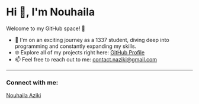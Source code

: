 # Hi 👋, I'm Nouhaila

Welcome to my GitHub space! 🌟

- 🌱 I'm on an exciting journey as a 1337 student, diving deep into programming and constantly expanding my skills.
- 🌐 Explore all of my projects right here: [GitHub Profile](https://github.com/nouhailaaziki)
- 📫 Feel free to reach out to me: contact.naziki@gmail.com

---

### Connect with me:
<div class="badge-base LI-profile-badge" data-locale="en_US" data-size="medium" data-theme="light" data-type="VERTICAL" data-vanity="nouhaila-aziki-055358327" data-version="v1"><a class="badge-base__link LI-simple-link" href="https://ma.linkedin.com/in/nouhaila-aziki-055358327?trk=profile-badge">Nouhaila Aziki</a></div>
              

